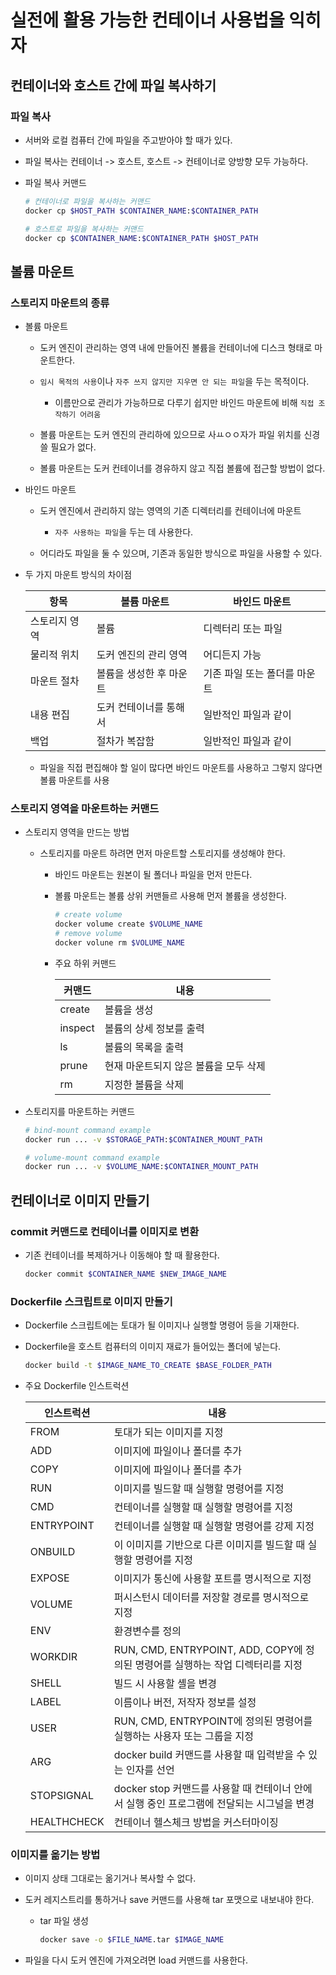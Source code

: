 # 실전에 활용 가능한 컨테이너 사용법을 익히자

## 컨테이너와 호스트 간에 파일 복사하기

### 파일 복사

- 서버와 로컬 컴퓨터 간에 파일을 주고받아야 할 때가 있다.

- 파일 복사는 컨테이너 -> 호스트, 호스트 -> 컨테이너로 양방향 모두 가능하다.

- 파일 복사 커맨드

    ```bash
    # 컨테이너로 파일을 복사하는 커맨드
    docker cp $HOST_PATH $CONTAINER_NAME:$CONTAINER_PATH

    # 호스트로 파일을 복사하는 커맨드
    docker cp $CONTAINER_NAME:$CONTAINER_PATH $HOST_PATH
    ```

## 볼륨 마운트

### 스토리지 마운트의 종류

- 볼륨 마운트

    - 도커 엔진이 관리하는 영역 내에 만들어진 볼륨을 컨테이너에 디스크 형태로 마운트한다.

    - `임시 목적의 사용`이나 `자주 쓰지 않지만 지우면 안 되는 파일`을 두는 목적이다.

        - 이름만으로 관리가 가능하므로 다루기 쉽지만 바인드 마운트에 비해 `직접 조작하기 어려움`

    - 볼륨 마운트는 도커 엔진의 관리하에 있으므로 사ㅛㅇㅇ자가 파일 위치를 신경 쓸 필요가 없다.

    - 볼륨 마운트는 도커 컨테이너를 경유하지 않고 직접 볼륨에 접근할 방법이 없다.


- 바인드 마운트

    - 도커 엔진에서 관리하지 않는 영역의 기존 디렉터리를 컨테이너에 마운트

        - `자주 사용하는 파일`을 두는 데 사용한다.

    - 어디라도 파일을 둘 수 있으며, 기존과 동일한 방식으로 파일을 사용할 수 있다.

- 두 가지 마운트 방식의 차이점

    | 항목 | 볼륨 마운트 | 바인드 마운트 |
    |------|-------------|---------------|
    | 스토리지 영역 | 볼륨 | 디렉터리 또는 파일 |
    | 물리적 위치 | 도커 엔진의 관리 영역 | 어디든지 가능 |
    | 마운트 절차 | 볼륨을 생성한 후 마운트 | 기존 파일 또는 폴더를 마운트 |
    | 내용 편집 | 도커 컨테이너를 통해서 | 일반적인 파일과 같이 |
    | 백업 | 절차가 복잡함 | 일반적인 파일과 같이 |

    - 파일을 직접 편집해야 할 일이 많다면 바인드 마운트를 사용하고 그렇지 않다면 볼륨 마운트를 사용

### 스토리지 영역을 마운트하는 커맨드

- 스토리지 영역을 만드는 방법

    - 스토리지를 마운트 하려면 먼저 마운트할 스토리지를 생성해야 한다.

        - 바인드 마운트는 원본이 될 폴더나 파일을 먼저 만든다.

        - 볼륨 마운트는 볼륨 상위 커맨들르 사용해 먼저 볼륨을 생성한다.

            ```bash
            # create volume
            docker volume create $VOLUME_NAME
            # remove volume
            docker volune rm $VOLUME_NAME
            ```
    
        - 주요 하위 커맨드

            | 커맨드 | 내용 |
            |--------|------|
            | create | 볼륨을 생성 |
            | inspect | 볼륨의 상세 정보를 출력 |
            | ls | 볼륨의 목록을 출력 |
            | prune | 현재 마운트되지 않은 볼륨을 모두 삭제 |
            | rm | 지정한 볼륨을 삭제 |

- 스토리지를 마운트하는 커맨드

    ```bash
    # bind-mount command example
    docker run ... -v $STORAGE_PATH:$CONTAINER_MOUNT_PATH

    # volume-mount command example
    docker run ... -v $VOLUME_NAME:$CONTAINER_MOUNT_PATH
    ```

## 컨테이너로 이미지 만들기

### commit 커맨드로 컨테이너를 이미지로 변환

- 기존 컨테이너를 복제하거나 이동해야 할 때 활용한다.

    ```bash
    docker commit $CONTAINER_NAME $NEW_IMAGE_NAME
    ```

### Dockerfile 스크립트로 이미지 만들기

- Dockerfile 스크립트에는 토대가 될 이미지나 실행할 명령어 등을 기재한다.

- Dockerfile을 호스트 컴퓨터의 이미지 재료가 들어있는 폴더에 넣는다.

    ```bash
    docker build -t $IMAGE_NAME_TO_CREATE $BASE_FOLDER_PATH
    ```

- 주요 Dockerfile 인스트럭션

    | 인스트럭션 | 내용 |
    |---|---|
    | FROM | 토대가 되는 이미지를 지정 |
    | ADD | 이미지에 파일이나 폴더를 추가 |
    | COPY | 이미지에 파일이나 폴더를 추가 |
    | RUN | 이미지를 빌드할 때 실행할 명령어를 지정 |
    | CMD | 컨테이너를 실행할 때 실행할 명령어를 지정 |
    | ENTRYPOINT | 컨테이너를 실행할 때 실행할 명령어를 강제 지정 |
    | ONBUILD | 이 이미지를 기반으로 다른 이미지를 빌드할 때 실행할 명령어를 지정 |
    | EXPOSE | 이미지가 통신에 사용할 포트를 명시적으로 지정 |
    | VOLUME | 퍼시스턴시 데이터를 저장할 경로를 명시적으로 지정 |
    | ENV | 환경변수를 정의 |
    | WORKDIR | RUN, CMD, ENTRYPOINT, ADD, COPY에 정의된 명령어를 실행하는 작업 디렉터리를 지정 |
    | SHELL | 빌드 시 사용할 셸을 변경 |
    | LABEL | 이름이나 버전, 저작자 정보를 설정 |
    | USER | RUN, CMD, ENTRYPOINT에 정의된 명령어를 실행하는 사용자 또는 그룹을 지정 |
    | ARG | docker build 커맨드를 사용할 때 입력받을 수 있는 인자를 선언 |
    | STOPSIGNAL | docker stop 커맨드를 사용할 때 컨테이너 안에서 실행 중인 프로그램에 전달되는 시그널을 변경 |
    | HEALTHCHECK | 컨테이너 헬스체크 방법을 커스터마이징 |

### 이미지를 옮기는 방법

- 이미지 상태 그대로는 옮기거나 복사할 수 없다.

- 도커 레지스트리를  통하거나 save 커맨드를 사용해 tar 포맷으로 내보내야 한다.

    - tar 파일 생성

        ```bash
        docker save -o $FILE_NAME.tar $IMAGE_NAME
        ```

- 파일을 다시 도커 엔진에 가져오려면 load 커맨드를 사용한다.